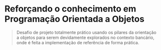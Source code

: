 # Reforçando o conhecimento em Programação Orientada a Objetos
>Desafio de projeto totalmente prático usando os pilares da orientação a objetos para serem devidamente
explorados no contexto bancário, onde é feita a implementação de referência de forma prática.
